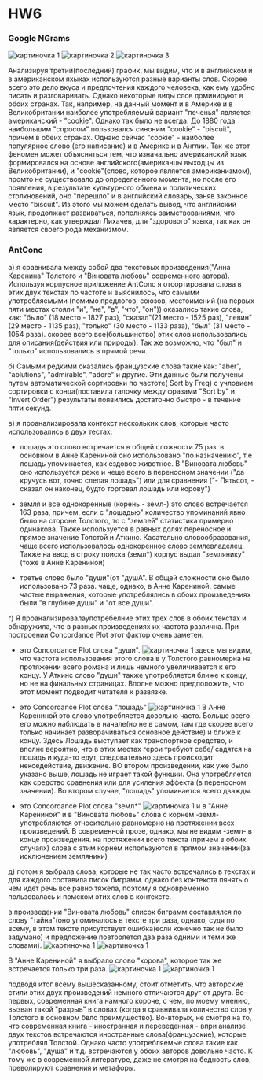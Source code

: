 # HW6
### Google NGrams

![картиночка 1](https://github.com/albinafesenko123/HW6/blob/master/2018-03-28_00-19-24.png)
![картиночка 2](https://github.com/albinafesenko123/HW6/blob/master/2018-03-28_00-35-04.png)
![картиночка 3](https://github.com/albinafesenko123/HW6/blob/master/2018-03-28_00-43-16.png)

Анализируя третий(последний) график, мы видим, что и в английском и в американском яхыках используются разные варианты слов. Скорее всего это дело вкуса и предпочтения каждого человека, как ему удобно писать и разговаривать. Однако некоторые виды слов доминируют в обоих странах. Так, например, на данный момент и в Америке и в Великобритании наиболее употребляемый вариант "печенья" является американский - "сookie". Однако так было не всегда. До 1880 года наибольшим "спросом" пользовался синоним "сookie" - "biscuit", причем в обеих странах. Однако сейчас "сookie" - наиболее популярное слово (его написание) и в Америке и в Англии. Так же этот феномен может объясняться тем, что изначально американский язык формировался на основе английского(американцы выходцы из Великобритании), и "сookie"(слово, которое является американизмом), промто не существовало до определенного момента, но после его появления, в результате культурного обмена и политических столкновений, оно "перешло" и в английский словарь, заняв законное место "biscuit". Из этого мы можем сделать вывод, что английский язык, продолжает развиваться, пополняясь заимствованиями, что характерно, как утверждал Лихачев, для "здорового" языка, так как он является своего рода механизмом.

### AntConc

a) я сравнивала между собой два текстовых произведения("Анна Каренина" Толстого и "Виновата любовь" современного автора). Используя корпусное приложение AntConc я отсортировала слова в этих двух текстах по частоте и выяснилось, что самыми употребляемыми (помимо предлогов, союзов, местоимений (на первых пяти местах стояли "и", "не", "в", "что", "он")) оказались такие слова, как: "было" (18 место - 1827 раз), "сказал"(21 место - 1525 раз), "левин"(29 место - 1135 раз), "только" (30 место - 1133 раза), "был" (31 место - 1054 раза). скорее всего все(большинство) этих слов использовались для описания(действия или природы). Так же возможно, что "был" и "только" использовались в прямой речи.

б) Самыми редкими оказались французские слова такие как: "aber", "ablutions", "admirable", "adore" и  другие. Эти данные были получены путем автоматической сортировки по частоте( Sort by Freq) с учловием сортировки с конца(поставила галочку между  фразами "Sort by"  и "Invert Order").результаты появились достаточно быстро - в течение пяти секунд.

в) я проанализировала контекст нескольких слов, которые часто использовались в двух тестах:
+ лошадь
это слово встречается в общей сложности 75 раз. в основном в Анне Карениной оно использовано "по назначению", т.е лошадь упоминается, как ездовое животное. В "Виновата любовь" оно используется реже и чеще всего в переносном значении ("да кручусь вот, точно слепая лошадь") или для сравнения ("- Пятьсот, - сказал он наконец, будто торговал лошадь или корову") 

+ земля и все однокоренные (корень - земл-)
это слово встречается 163 раза, причем, если с "лошадью" количество упоминаний явно было на стороне Толстого, то с "землей" статистика примерно одинакова. Также используется в равных долях переносное и прямое значение Толстой и  Аткинс. Касательно словообразования, чаще всего использовалось однокоренное слово землевладелец. Также на ввод в строку поиска (земл*) корпус выдал "землянику"(тоже в Анне Карениной) 

+ третье слово было "души"(от "душА". В общей сложности оно было использовано 73 раза. чаще, однако, в Анне Карениной. самые частые выражения, которые употреблялись в обоих произведениях были "в глубине души" и "от все души". 

г) Я проанализировалаупотребелние этих трех слов в обоих текстах и обнаружила, что в разных произведениях их частота различна. При построении  Concordance Plot этот фактор очень заметен. 

+ это Concordance Plot слова "души".
![картиночка 1](https://github.com/albinafesenko123/HW6/blob/master/2018-04-01_22-05-48.png)
здесь мы видим, что частота использования этого слова в у Толстого равномерна на протяжении всего романа и лишь немного увеличивается к его концу. 
У Аткинс слово "души" также употребляется ближе к концу, но не на финальных страницах. Вполне можно предположить, что этот момент подводит читателя к развязке. 

+ это Concordance Plot слова "лошадь"
![картиночка 1](https://github.com/albinafesenko123/HW6/blob/master/2018-04-01_22-07-06.png)
В Анне Карениной это слово употребляется довольно часто. Больше всего его можно наблюдать в начале(но не в самом, там где скорее всего только начинает разворачиваться основное действие) и ближе к концу. Здесь Лошадь выступает как транспортное средство, и вполне вероятно, что в этих местах герои требуют себе/ садятся на лошадь и куда-то едут, следовательно здесь происходит некоедействие, движение. 
ВО втором произведении, как уже было указано выше, лошадь не играет такой функции. Она употребляется как средство сравнения или для усиления эффекта (в переносном значении). Во втором случае, "лошадь" упоминается всего дважды.

+ это Concordance Plot слова "земл*"
![картиночка 1](https://github.com/albinafesenko123/HW6/blob/master/2018-04-01_22-07-53.png)
и в "Анне Карениной" и в "Виновата любовь" слова с корнем -земл- употребляются относительно равномерно на протяжении всех произведений. В современной прозе, однако, мы не видим -земл- в конце произведения. на протяжении всего текста (причем в обоих случаях) слова с этим корнем используются в прямом значении(за исключением земляники)

д) потом я выбрала слова, которые не так часто встречались в текстах и для каждого составила писок биграмм. однако без контекста пянять о чем идет речь все равно тяжела, поэтому я одновременно пользовалась и помском этих слов в контексте.

в произведении "Виновата любовь" список биграмм составлялся по слову "тайна"(оно упоминалось в тексте три раза, однако, судя по всему, в этом тексте присутствует ошибка(если конечно так не было задумано) и предложение повторяется два раза одними и теми же словами). 
![картиночка 1](https://github.com/albinafesenko123/HW6/blob/master/2018-04-01_22-33-45.png)
![картиночка 1](https://github.com/albinafesenko123/HW6/blob/master/2018-04-01_22-34-28.png)

В "Анне Карениной" я выбрало слово "корова", которое так же встречается только три раза. 
![картиночка 1](https://github.com/albinafesenko123/HW6/blob/master/2018-04-01_22-31-13.png)
![картиночка 1](https://github.com/albinafesenko123/HW6/blob/master/2018-04-01_22-31-45.png)


подводя итог всему вышесказанному, стоит отметить, что авторские стили этих двух произведений немного отличаются друг от друга. Во-первых, современная книга намного короче, с чем, по моему мнению, вызван такой "разрыв" в словах (когда я сравнивала количество слов у Толстого в основном бвло преимущество). Во-вторых, не смотря на то, что современная книга - иностранная и переведенная - впри анализе двух текстов встречаются иностранные слова(французские), которые употреблял Толстой. Однако часто употребляемые слова такие как "любовь", "душа" и т.д. встречаются у обоих авторов довольно часто. К тому же в современной литературе, даже не смотря на бедность слов, преволируют сравнения и метафоры. 
